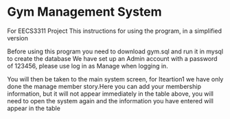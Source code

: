 # Gym Management System
For EECS3311 Project  This instructions for using the program, in a simplified version

Before using this program you need to download gym.sql and run it in mysql to create the database
We have set up an Admin account with a password of 123456, please use log in as Manage when logging in.

You will then be taken to the main system screen, for Iteartion1 we have only done the manage member story.Here you can add your membership information, but it will not appear immediately in the table above, you will need to open the system again and the information you have entered will appear in the table

